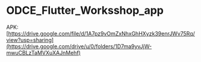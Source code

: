 # ODCE_Flutter_Worksshop_app

APK: [https://drive.google.com/file/d/1A7pz9vOmZxNhxGhHXyzk39enrJWv75Rq/view?usp=sharing](https://drive.google.com/drive/u/0/folders/1D7ma9yvJjW-mwuCBLzTaMVXuXAJnMehf)
